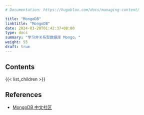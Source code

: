 ```yaml
---
# Documentation: https://hugoblox.com/docs/managing-content/

title: "MongoDB"
linktitle: "MongoDB"
date: 2024-03-20T01:42:37+08:00
type: docs
summary: "学习非关系型数据库 Mongo。"
weight: 55
draft: true
---
```


## Contents

{{< list_children >}}

## References

- [MongoDB 中文社区](https://www.mongodb.org.cn/)
